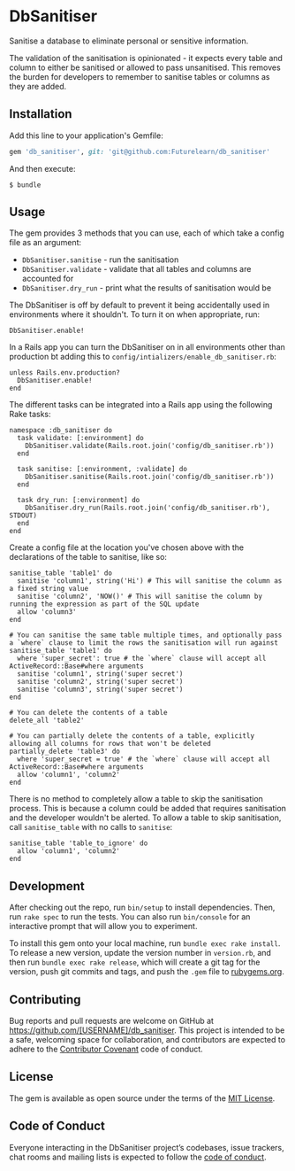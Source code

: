 # DbSanitiser

Sanitise a database to eliminate personal or sensitive information.

The validation of the sanitisation is opinionated - it expects every table and
column to either be sanitised or allowed to pass unsanitised. This removes the
burden for developers to remember to sanitise tables or columns as they are
added.

## Installation

Add this line to your application's Gemfile:

```ruby
gem 'db_sanitiser', git: 'git@github.com:Futurelearn/db_sanitiser'
```

And then execute:

    $ bundle

## Usage

The gem provides 3 methods that you can use, each of which take a config file as an argument:

* `DbSanitiser.sanitise` - run the sanitisation
* `DbSanitiser.validate` - validate that all tables and columns are accounted for
* `DbSanitiser.dry_run` - print what the results of sanitisation would be

The DbSanitiser is off by default to prevent it being accidentally used in environments where it shouldn't. To turn it on when appropriate, run:

```
DbSanitiser.enable!
```

In a Rails app you can turn the DbSanitiser on in all environments other than production bt adding this to `config/intializers/enable_db_sanitiser.rb`:

```
unless Rails.env.production?
  DbSanitiser.enable!
end
```

The different tasks can be integrated into a Rails app using the following Rake tasks:

```
namespace :db_sanitiser do
  task validate: [:environment] do
    DbSanitiser.validate(Rails.root.join('config/db_sanitiser.rb'))
  end

  task sanitise: [:environment, :validate] do
    DbSanitiser.sanitise(Rails.root.join('config/db_sanitiser.rb'))
  end

  task dry_run: [:environment] do
    DbSanitiser.dry_run(Rails.root.join('config/db_sanitiser.rb'), STDOUT)
  end
end
```

Create a config file at the location you've chosen above with the declarations of the table to sanitise, like so:

```
sanitise_table 'table1' do
  sanitise 'column1', string('Hi') # This will sanitise the column as a fixed string value
  sanitise 'column2', 'NOW()' # This will sanitise the column by running the expression as part of the SQL update
  allow 'column3'
end

# You can sanitise the same table multiple times, and optionally pass a `where` clause to limit the rows the sanitisation will run against
sanitise_table 'table1' do
  where 'super_secret': true # the `where` clause will accept all ActiveRecord::Base#where arguments
  sanitise 'column1', string('super secret')
  sanitise 'column2', string('super secret')
  sanitise 'column3', string('super secret')
end

# You can delete the contents of a table
delete_all 'table2'

# You can partially delete the contents of a table, explicitly allowing all columns for rows that won't be deleted
partially_delete 'table3' do
  where 'super_secret = true' # the `where` clause will accept all ActiveRecord::Base#where arguments
  allow 'column1', 'column2'
end
```

There is no method to completely allow a table to skip the sanitisation process. This is because a column could be added that requires sanitisation and the developer wouldn't be alerted. To allow a table to skip sanitisation, call `sanitise_table` with no calls to `sanitise`:

```
sanitise_table 'table_to_ignore' do
  allow 'column1', 'column2'
end
```

## Development

After checking out the repo, run `bin/setup` to install dependencies. Then, run `rake spec` to run the tests. You can also run `bin/console` for an interactive prompt that will allow you to experiment.

To install this gem onto your local machine, run `bundle exec rake install`. To release a new version, update the version number in `version.rb`, and then run `bundle exec rake release`, which will create a git tag for the version, push git commits and tags, and push the `.gem` file to [rubygems.org](https://rubygems.org).

## Contributing

Bug reports and pull requests are welcome on GitHub at https://github.com/[USERNAME]/db_sanitiser. This project is intended to be a safe, welcoming space for collaboration, and contributors are expected to adhere to the [Contributor Covenant](http://contributor-covenant.org) code of conduct.

## License

The gem is available as open source under the terms of the [MIT License](https://opensource.org/licenses/MIT).

## Code of Conduct

Everyone interacting in the DbSanitiser project’s codebases, issue trackers, chat rooms and mailing lists is expected to follow the [code of conduct](https://github.com/[USERNAME]/db_sanitiser/blob/master/CODE_OF_CONDUCT.md).

